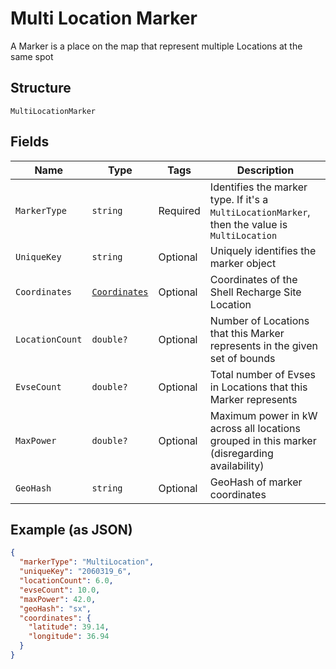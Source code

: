 
# Multi Location Marker

A Marker is a place on the map that represent multiple Locations at the same spot

## Structure

`MultiLocationMarker`

## Fields

| Name | Type | Tags | Description |
|  --- | --- | --- | --- |
| `MarkerType` | `string` | Required | Identifies the marker type. If it's a `MultiLocationMarker`, then the value is `MultiLocation` |
| `UniqueKey` | `string` | Optional | Uniquely identifies the marker object |
| `Coordinates` | [`Coordinates`](../../doc/models/coordinates.md) | Optional | Coordinates of the Shell Recharge Site Location |
| `LocationCount` | `double?` | Optional | Number of Locations that this Marker represents in the given set of bounds |
| `EvseCount` | `double?` | Optional | Total number of Evses in Locations that this Marker represents |
| `MaxPower` | `double?` | Optional | Maximum power in kW across all locations grouped in this marker (disregarding availability) |
| `GeoHash` | `string` | Optional | GeoHash of marker coordinates |

## Example (as JSON)

```json
{
  "markerType": "MultiLocation",
  "uniqueKey": "2060319_6",
  "locationCount": 6.0,
  "evseCount": 10.0,
  "maxPower": 42.0,
  "geoHash": "sx",
  "coordinates": {
    "latitude": 39.14,
    "longitude": 36.94
  }
}
```

